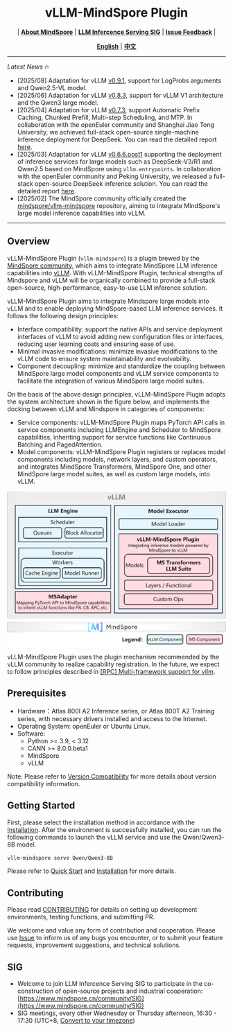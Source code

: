 <h1 align="center">
vLLM-MindSpore Plugin
</h1>

<p align="center">
| <a href="https://www.mindspore.cn/en/"><b>About MindSpore</b></a> | <a href="https://www.mindspore.cn/community/SIG"><b>LLM Infercence Serving SIG</b></a> | <a href="https://gitee.com/mindspore/vllm-mindspore/issues"><b>Issue Feedback</b></a> |
</p>

<p align="center">
<a href="README_en.md"><b>English</b></a> | <a href="README.md"><b>中文</b></a>
</p>

---
*Latest News* 🔥

- [2025/08] Adaptation for vLLM [v0.9.1](https://github.com/vllm-project/vllm/releases/tag/v0.9.1), support for LogProbs arguments and Qwen2.5-VL model.
- [2025/06] Adaptation for vLLM [v0.8.3](https://github.com/vllm-project/vllm/releases/tag/v0.8.3), support for vLLM V1 architecture and the Qwen3 large model.
- [2025/04] Adaptation for vLLM [v0.7.3](https://github.com/vllm-project/vllm/releases/tag/v0.7.3), support Automatic Prefix Caching, Chunked Prefill, Multi-step Scheduling, and MTP. In collaboration with the openEuler community and Shanghai Jiao Tong University, we achieved full-stack open-source single-machine inference deployment for DeepSeek. You can read the detailed report [here](https://news.pku.edu.cn/xwzh/e13046c47d03471c8cebb950bd1f4598.htm).
- [2025/03] Adaptation for vLLM [v0.6.6.post1](https://github.com/vllm-project/vllm/releases/tag/v0.6.6.post1) supporting the deployment of inference services for large models such as DeepSeek-V3/R1 and Qwen2.5 based on MindSpore using `vllm.entrypoints`. In collaboration with the openEuler community and Peking University, we released a full-stack open-source DeepSeek inference solution. You can read the detailed report [here](https://news.pku.edu.cn/xwzh/e13046c47d03471c8cebb950bd1f4598.htm).
- [2025/02] The MindSpore community officially created the [mindspore/vllm-mindspore](https://gitee.com/mindspore/vllm-mindspore) repository, aiming to integrate MindSpore's large model inference capabilities into vLLM.

---

## Overview

vLLM-MindSpore Plugin (`vllm-mindspore`) is a plugin brewed by the [MindSpore community](https://www.mindspore.cn/en), which aims to integrate MindSpore LLM inference capabilities into [vLLM](https://github.com/vllm-project/vllm). With vLLM-MindSpore Plugin, technical strengths of Mindspore and vLLM will be organically combined to provide a full-stack open-source, high-performance, easy-to-use LLM inference solution.

vLLM-MindSpore Plugin aims to integrate Mindspore large models into vLLM and to enable deploying MindSpore-based LLM inference services. It follows the following design principles:

- Interface compatibility: support the native APIs and service deployment interfaces of vLLM to avoid adding new configuration files or interfaces, reducing user learning costs and ensuring ease of use.
- Minimal invasive modifications: minimize invasive modifications to the vLLM code to ensure system maintainability and evolvability.
- Component decoupling: minimize and standardize the coupling between MindSpore large model components and vLLM service components to facilitate the integration of various MindSpore large model suites.

On the basis of the above design principles, vLLM-MindSpore Plugin adopts the system architecture shown in the figure below, and implements the docking between vLLM and Mindspore in categories of components:

- Service components: vLLM-MindSpore Plugin maps PyTorch API calls in service components including LLMEngine and Scheduler to MindSpore capabilities, inheriting support for service functions like Continuous Batching and PagedAttention.
- Model components: vLLM-MindSpore Plugin registers or replaces model components including models, network layers, and custom operators, and integrates MindSpore Transformers, MindSpore One, and other MindSpore large model suites, as well as custom large models, into vLLM.

<div align="center">
  <img src="docs/arch.png" alt="Description" width="800" />
</div>

vLLM-MindSpore Plugin uses the plugin mechanism recommended by the vLLM community to realize capability registration. In the future, we expect to follow principles described in [[RPC] Multi-framework support for vllm](https://gitee.com/mindspore/vllm-mindspore/issues/IBTNRG).

## Prerequisites

- Hardware：Atlas 800I A2 Inference series, or Atlas 800T A2 Training series, with necessary drivers installed and access to the Internet.
- Operating System: openEuler or Ubuntu Linux.
- Software:
  - Python >= 3.9, < 3.12
  - CANN >= 8.0.0.beta1
  - MindSpore
  - vLLM

Note: Please refer to [Version Compatibility](https://gitee.com/mindspore/docs/blob/master/docs/vllm_mindspore/docs/source_en/getting_started/installation/installation.md) for more details about version compatibility information.

## Getting Started

First, please select the installation method in accordance with the [Installation](https://gitee.com/mindspore/docs/blob/master/docs/vllm_mindspore/docs/source_en/getting_started/installation/installation.md). After the environment is successfully installed, you can run the following commands to launch the vLLM service and use the Qwen/Qwen3-8B model.

```bash
vllm-mindspore serve Qwen/Qwen3-8B
```

Please refer to [Quick Start](https://gitee.com/mindspore/docs/blob/master/docs/vllm_mindspore/docs/source_en/getting_started/quick_start/quick_start.md) and [Installation](https://gitee.com/mindspore/docs/blob/master/docs/vllm_mindspore/docs/source_en/getting_started/installation/installation.md) for more details.

## Contributing

Please read [CONTRIBUTING](https://gitee.com/mindspore/docs/blob/master/docs/vllm_mindspore/docs/source_en/developer_guide/contributing.md) for details on setting up development environments, testing functions, and submitting PR.

We welcome and value any form of contribution and cooperation. Please use [Issue](https://gitee.com/mindspore/vllm-mindspore/issues) to inform us of any bugs you encounter, or to submit your feature requests, improvement suggestions, and technical solutions.

## SIG

- Welcome to join LLM Infercence Serving SIG to participate in the co-construction of open-source projects and industrial cooperation: [https://www.mindspore.cn/community/SIG](https://www.mindspore.cn/community/SIG)
- SIG meetings, every other Wednesday or Thursday afternoon, 16:30 - 17:30 (UTC+8,   [Convert to your timezone](https://dateful.com/convert/gmt8?t=15))
